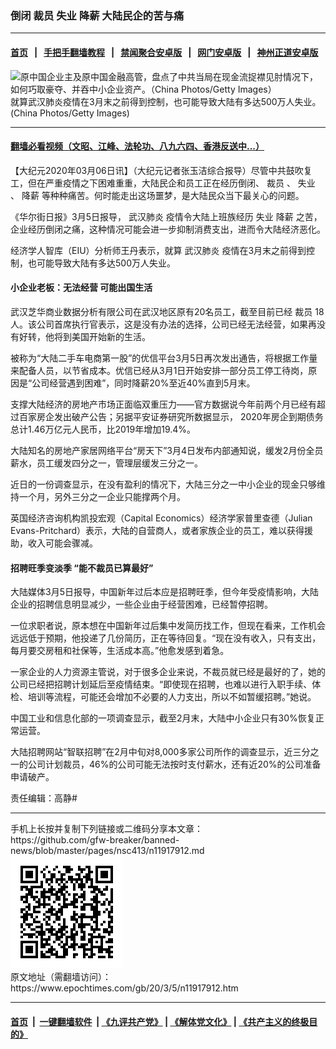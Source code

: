 ### 倒闭 裁员 失业 降薪 大陆民企的苦与痛
------------------------

#### [首页](https://github.com/gfw-breaker/banned-news/blob/master/README.md) &nbsp;&nbsp;|&nbsp;&nbsp; [手把手翻墙教程](https://github.com/gfw-breaker/guides/wiki) &nbsp;&nbsp;|&nbsp;&nbsp; [禁闻聚合安卓版](https://github.com/gfw-breaker/bn-android) &nbsp;&nbsp;|&nbsp;&nbsp; [网门安卓版](https://github.com/oGate2/oGate) &nbsp;&nbsp;|&nbsp;&nbsp; [神州正道安卓版](https://github.com/SzzdOgate/update) 



<div><img alt="原中国企业主及原中国金融高管，盘点了中共当局在现金流捉襟见肘情况下，如何巧取豪夺、并吞中小企业资产。（China Photos/Getty Images）" class="aligncenter wp-post-image" src="https://i.epochtimes.com/assets/uploads/2018/10/1105172302562431.jpg"/>
<div class="red16 caption">
 就算武汉肺炎疫情在3月末之前得到控制，也可能导致大陆有多达500万人失业。(China Photos/Getty Images)
</div>
</div><hr/>

#### [翻墙必看视频（文昭、江峰、法轮功、八九六四、香港反送中...）](https://github.com/gfw-breaker/banned-news/blob/master/pages/link3.md)

<div><p>
 【大纪元2020年03月06日讯】（大纪元记者张玉洁综合报导）尽管中共鼓吹复工，但在严重疫情之下困难重重，大陆民企和员工正在经历倒闭、
 <ok href="https://www.epochtimes.com/gb/tag/%E8%A3%81%E5%91%98.html">
  裁员
 </ok>
 、
 <ok href="https://www.epochtimes.com/gb/tag/%E5%A4%B1%E4%B8%9A.html">
  失业
 </ok>
 、
 <ok href="https://www.epochtimes.com/gb/tag/%E9%99%8D%E8%96%AA.html">
  降薪
 </ok>
 等种种痛苦。何时能走出这场噩梦，是大陆民众当下最关心的问题。
</p>
<p>
 《华尔街日报》3月5日报导，
 <ok href="https://www.epochtimes.com/gb/tag/%E6%AD%A6%E6%B1%89%E8%82%BA%E7%82%8E.html">
  武汉肺炎
 </ok>
 疫情令大陆上班族经历
 <ok href="https://www.epochtimes.com/gb/tag/%E5%A4%B1%E4%B8%9A.html">
  失业
 </ok>
 <ok href="https://www.epochtimes.com/gb/tag/%E9%99%8D%E8%96%AA.html">
  降薪
 </ok>
 之苦，企业经历倒闭之痛，这种情况可能会进一步抑制消费支出，进而令大陆经济恶化。
</p>
<p>
 经济学人智库（EIU）分析师王丹表示，就算
 <ok href="https://www.epochtimes.com/gb/tag/%E6%AD%A6%E6%B1%89%E8%82%BA%E7%82%8E.html">
  武汉肺炎
 </ok>
 疫情在3月末之前得到控制，也可能导致大陆有多达500万人失业。
</p>
<h4>
 小企业老板：无法经营 可能出国生活
</h4>
<p>
 武汉芝华商业数据分析有限公司在武汉地区原有20名员工，截至目前已经
 <ok href="https://www.epochtimes.com/gb/tag/%E8%A3%81%E5%91%98.html">
  裁员
 </ok>
 18人。该公司首席执行官表示，这是没有办法的选择，公司已经无法经营，如果再没有好转，他将到美国开始新的生活。
</p>
<p>
 被称为“大陆二手车电商第一股”的优信平台3月5日再次发出通告，将根据工作量来配备人员，以节省成本。优信已经从3月1日开始安排一部分员工停工待岗，原因是“公司经营遇到困难”，同时降薪20%至近40%直到5月末。
</p>
<p>
 支撑大陆经济的房地产市场正面临双重压力——官方数据说今年前两个月已经有超过百家房企发出破产公告；另据平安证券研究所数据显示， 2020年房企到期债务总计1.46万亿元人民币，比2019年增加19.4%。
</p>
<p>
 大陆知名的房地产家居网络平台“房天下”3月4日发布内部通知说，缓发2月份全员薪水，员工缓发四分之一，管理层缓发三分之一。
</p>
<p>
 近日的一份调查显示，在没有盈利的情况下，大陆三分之一中小企业的现金只够维持一个月，另外三分之一企业只能撑两个月。
</p>
<p>
 英国经济咨询机构凯投宏观（Capital Economics）经济学家普里查德（Julian Evans-Pritchard）表示，大陆的自营商人，或者家族企业的员工，难以获得援助，收入可能会骤减。
</p>
<h4>
 招聘旺季变淡季 “能不裁员已算最好”
</h4>
<p>
 大陆媒体3月5日报导，中国新年过后本应是招聘旺季，但今年受疫情影响，大陆企业的招聘信息明显减少，一些企业由于经营困难，已经暂停招聘。
</p>
<p>
 一位求职者说，原本想在中国新年过后集中发简历找工作，但现在看来，工作机会远远低于预期，他投递了几份简历，正在等待回复。“现在没有收入，只有支出，每月要交房租和社保等，生活成本高。”他愈发感到着急。
</p>
<p>
 一家企业的人力资源主管说，对于很多企业来说，不裁员就已经是最好的了，她的公司已经把招聘计划延后至疫情结束。“即使现在招聘，也难以进行入职手续、体检、培训等流程，可能还会增加不必要的人力支出，所以不如暂缓招聘。”她说。
</p>
<p>
 中国工业和信息化部的一项调查显示，截至2月末，大陆中小企业只有30%恢复正常运营。
</p>
<p>
 大陆招聘网站“智联招聘”在2月中旬对8,000多家公司所作的调查显示，近三分之一的公司计划裁员，46%的公司可能无法按时支付薪水，还有近20%的公司准备申请破产。
</p>
<p>
 责任编辑：高静#
</p>
</div>
<hr/>
手机上长按并复制下列链接或二维码分享本文章：<br/>
https://github.com/gfw-breaker/banned-news/blob/master/pages/nsc413/n11917912.md <br/>
<a href='https://github.com/gfw-breaker/banned-news/blob/master/pages/nsc413/n11917912.md'><img src='https://github.com/gfw-breaker/banned-news/blob/master/pages/nsc413/n11917912.md.png'/></a> <br/>
原文地址（需翻墙访问）：https://www.epochtimes.com/gb/20/3/5/n11917912.htm


------------------------
#### [首页](https://github.com/gfw-breaker/banned-news/blob/master/README.md) &nbsp;|&nbsp; [一键翻墙软件](https://github.com/gfw-breaker/nogfw/blob/master/README.md) &nbsp;| [《九评共产党》](https://github.com/gfw-breaker/9ping.md/blob/master/README.md#九评之一评共产党是什么) | [《解体党文化》](https://github.com/gfw-breaker/jtdwh.md/blob/master/README.md) | [《共产主义的终极目的》](https://github.com/gfw-breaker/gczydzjmd.md/blob/master/README.md)


<img src='http://gfw-breaker.win/banned-news/pages/nsc413/n11917912.md' width='0px' height='0px'/>